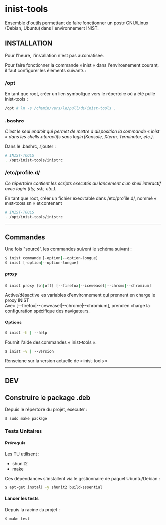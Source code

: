 # inist-tools #
Ensemble d'outils permettant de faire fonctionner un poste GNU/Linux (Debian,
Ubuntu) dans l'environnement INIST.

## INSTALLATION ##

Pour l'heure, l'installation n'est pas automatisée.

Pour faire fonctionner la commande « inist » dans l'environnement courant, il
faut configurer les éléments suivants :


### /opt ###

En tant que root, créer un lien symbolique vers le répertoire où a été pullé
inist-tools :

```bash
/opt # ln -s /chemin/vers/le/pull/de/inist-tools .
```

### .bashrc ###
*C'est le seul endroit qui permet de mettre à disposition la commande « inist »
dans les shells interactifs sans login (Konsole, Xterm, Terminator, etc.).*

Dans le .bashrc, ajouter :

```bash
# INIST-TOOLS
. /opt/inist-tools/inistrc
```

### /etc/profile.d/ ###
*Ce répertoire contient les scripts executés au lancement d'un shell interactif
avec login (tty, ssh, etc.).*

En tant que root, créer un fichier executable dans /etc/profile.d/, nommé
« inist-tools.sh » et contenant

```bash
# INIST-TOOLS
. /opt/inist-tools/inistrc
```


----

## Commandes ##

Une fois "sourcé", les commandes suivent le schéma suivant :

```bash
$ inist commande [-option|--option-longue]
$ inist [-option|--option-longue]
```

##### proxy #####
```bash
$ inist proxy [on|off] [--firefox|--iceweasel|--chrome|--chromium]
```
Active/désactive les variables d'environnement qui prennent en charge le proxy
INIST<br>
Avec [--firefox|--iceweasel|--chrome|--chromium], prend en charge la
configuration spécifique des navigateurs.

#### Options ####

```bash
$ inist -h | --help
```
Fournit l'aide des commandes « inist-tools ».

```bash
$ inist -v | --version
```

Renseigne sur la version actuelle de « inist-tools »

---

## DEV ##

## Construire le package .deb ##

Depuis le répertoire du projet, executer :

```bash
$ sudo make package
```

### Tests Unitaires ###

#### Prérequis ####

Les TU utilisent :

  * shunit2
  * make 

Ces dépendances s'installent via le gestionnaire de paquet Ubuntu/Debian :

```bash
$ apt-get install -y shunit2 build-essential
```

#### Lancer les tests ####

Depuis la racine du projet :

```bash
$ make test
```

